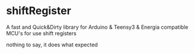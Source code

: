shiftRegister
=============

A fast and Quick&amp;Dirty library for Arduino &amp; Teensy3 &amp; Energia compatible MCU's for use shift registers

nothing to say, it does what expected
